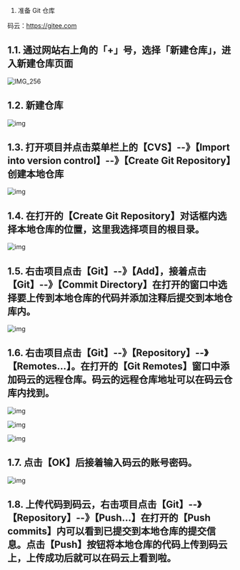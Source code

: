 1. 准备 Git 仓库



码云：https://gitee.com

## 1.1. 通过网站右上角的「+」号，选择「新建仓库」，进入新建仓库页面

![IMG_256](./assets/clip_image002d23d936a-91fe-49c8-8b5d-b8d7001466f1.gif)

## 1.2. 新建仓库

![img](./assets/clip_image004607f1b16-7e62-4131-87f5-7f4abc17dc5e.jpg)

## 1.3. 打开项目并点击菜单栏上的【CVS】--》【Import into version control】--》【Create Git Repository】创建本地仓库

![img](./assets/clip_image008c71e3ed3-a671-4c65-a95d-9a880746b1ea.jpg)

## 1.4. 在打开的【Create Git Repository】对话框内选择本地仓库的位置，这里我选择项目的根目录。

 

![img](./assets/clip_image010d500df72-c9c1-4b2a-9283-5dc2bb30dc7c.jpg)

## 1.5. 右击项目点击【Git】--》【Add】，接着点击【Git】--》【Commit Directory】在打开的窗口中选择要上传到本地仓库的代码并添加注释后提交到本地仓库内。

![img](./assets/clip_image01284e30440-d2e8-42b8-9c4f-ee11ea16a5f8.jpg)

## 1.6. 右击项目点击【Git】--》【Repository】--》【Remotes...】。在打开的【Git Remotes】窗口中添加码云的远程仓库。码云的远程仓库地址可以在码云仓库内找到。

![img](./assets/clip_image0146603b61c-5446-4d8d-aa4e-8c63025afdda.jpg)

![img](./assets/clip_image01648cd4d21-1c9b-4d09-98c7-7ad8ff18bec2.jpg)

![img](./assets/clip_image018728b2f64-1e62-41ec-9f93-9230a17f08e9.jpg)

 

## 1.7. 点击【OK】后接着输入码云的账号密码。

![img](./assets/clip_image020674fbf44-f6c5-40c8-9d3e-a86d3ac90c08.jpg)

## 1.8. 上传代码到码云，右击项目点击【Git】--》【Repository】--》【Push...】在打开的【Push commits】内可以看到已提交到本地仓库的提交信息。点击【Push】按钮将本地仓库的代码上传到码云上，上传成功后就可以在码云上看到啦。